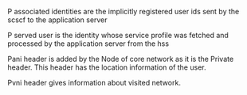 P associated identities are the implicitly registered user ids sent by the scscf to the application server

P served user is the identity whose service profile was fetched and processed by the application server from the hss


Pani header is added by the Node of core network as it is the Private header.  This header has the location information of the user.


Pvni header gives information about visited network.